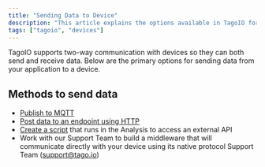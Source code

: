 ```yaml
---
title: "Sending Data to Device"
description: "This article explains the options available in TagoIO for sending data from your application to a device, covering MQTT, HTTP, Analysis scripts, and working with Support for custom middleware."
tags: ["tagoio", "devices"]
---
```

TagoIO supports two-way communication with devices so they can both send and receive data. Below are the primary options for sending data from your application to a device.

## Methods to send data
- [Publish to MQTT](/docs/tagoio/integrations/networks/mqtt/-publishing-and-subscribing)
- [Post data to an endpoint using HTTP](https://docs.tago.io/api/#operation/postDataHTTP)
- [Create a script](/docs/tagoio/analysis/creating-analysis) that runs in the Analysis to access an external API
- Work with our Support Team to build a middleware that will communicate directly with your device using its native protocol Support Team (support@tago.io)
